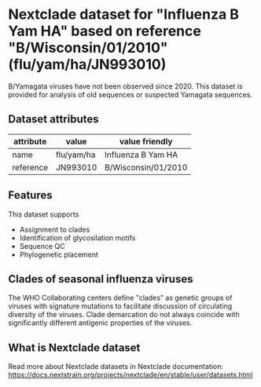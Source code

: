# Nextclade dataset for "Influenza B Yam HA" based on reference "B/Wisconsin/01/2010" (flu/yam/ha/JN993010)

B/Yamagata viruses have not been observed since 2020. This dataset is provided for analysis of old sequences or suspected Yamagata sequences.

## Dataset attributes

| attribute            | value                | value friendly                           |
| -------------------- | -------------------- | ---------------------------------------- |
| name                 | flu/yam/ha           | Influenza B Yam HA                       |
| reference            | JN993010             | B/Wisconsin/01/2010                      |


## Features
This dataset supports

 * Assignment to clades
 * Identification of glycosilation motifs
 * Sequence QC
 * Phylogenetic placement

## Clades of seasonal influenza viruses

The WHO Collaborating centers define "clades" as genetic groups of viruses with signature mutations to facilitate discussion of circulating diversity of the viruses.
Clade demarcation do not always coincide with significantly different antigenic properties of the viruses.

## What is Nextclade dataset

Read more about Nextclade datasets in Nextclade documentation: https://docs.nextstrain.org/projects/nextclade/en/stable/user/datasets.html
